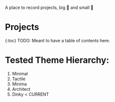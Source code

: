A place to record projects, big 🚀 and small 🔋

# Projects
{:toc}
TODO: Meant to have a table of contents here. 

# Tested Theme Hierarchy:
1. Minimal
2. Tactile
3. Minima
4. Architect
5. Dinky < CURRENT



